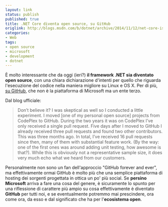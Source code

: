 ```yaml
---
layout: link
status: publish
published: true
title: .NET Core diventa open source, su GitHub
origlink: http://blogs.msdn.com/b/dotnet/archive/2014/11/12/net-core-is-open-source.aspx
categories:
- Web
tags:
- open source
- microsoft
- development
- dotnet
---
```


È molto interessante che da oggi (ieri?) **il framework .NET sia diventato open source**, con una chiara dichiarazione d'intenti per quello che riguarda l'esecuzione del codice nella maniera migliore su Linux e OS X. Per di più, [su GitHub](https://github.com/dotnet/corefx), che non è la piattaforma di Microsoft ma un ente terzo.

Dal blog ufficiale:  

> Don’t believe it? I was skeptical as well so I conducted a little experiment. I moved [one of my personal open source] projects from CodePlex to GitHub. During the two years it was on CodePlex I’ve only received a single pull request. Five days after I moved to GitHub I already received three pull requests and found two other contributors. This was three months ago. In total, I’ve received 16 pull requests since then, many of them with substantial feature work. (By the way: one of the first ones was around adding unit testing, how awesome is that?). While this is obviously not a representative sample size, it does very much echo what we heard from our customers.

Personalmente non sono un fan dell'approccio "GitHub forever and ever", ma effettivamente ormai GitHub è molto più che una semplice piattaforma di hosting dei sorgenti progettata in ottica un po' più social. Se **persino Microsoft** arriva a fare una cosa del genere, è sicuramente lo spunto per una riflessione di carattere più ampio su cosa effettivamente è diventato **GitHub** per tutti noi, e se eventualmente potremmo mai prescindere, ora come ora, da esso e dal significato che ha per l'**ecosistema open**.